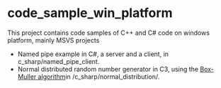 # code_sample_win_platform
This project contains code samples of C++ and C# code on windows platform, mainly MSVS projects
* Named pipe example in C#, a server and a client, in c_sharp/named_pipe_client.
* Normal distributed random number generator in C3, using the [Box-Muller algorithm](https://en.wikipedia.org/wiki/Box%E2%80%93Muller_transform)in /c_sharp/normal_distribution/.
